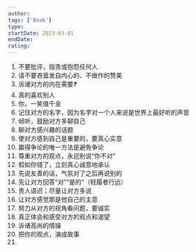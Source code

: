```yaml
---
author: 
tags: ['Book']
type: 
startDate: 2023-03-01
endDate: 
rating: 
---
```



1. 不要批评，指责或抱怨任何人 
2. 请不要吝啬发自内心的、不做作的赞美
3. 诉诸对方的内在需要❓
4. 真的喜欢别人
5. 你，一笑值千金
6. 记住对方的名字，因为名字对一个人来说是世界上最好听的声音
7. 倾听，鼓励对方多聊自己
8. 聊对方感兴趣的话题
9. 使对方感到自己是重要的，要真心实意
10. 赢得争论的唯一方法是避免争论 
11. 尊重对方的观点，永远别说“你不对”
12. 假如你错了，立刻真心诚意地承认
13. 先说友善的话，气氛对了之后再说别的
14. 先让对方回答“对”“是的”（轻履者行远）
15. 贵人语迟；尽量让对方多说
16. 让对方感觉那是他自己的主意
17. 努力从对方的视角看问题，要诚实
18. 真正体会和感受对方的观点和渴望
19. 诉诸高尚的情操
20. 把你的观点，演成故事
21. 